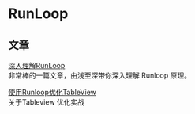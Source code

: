 # RunLoop
## 文章
[深入理解RunLoop](https://blog.ibireme.com/2015/05/18/runloop/)  
非常棒的一篇文章，由浅至深带你深入理解 Runloop 原理。
 
[使用Runloop优化TableView](https://blog.ibireme.com/2015/11/12/smooth_user_interfaces_for_ios/#more-41893)  
关于Tableview 优化实战
